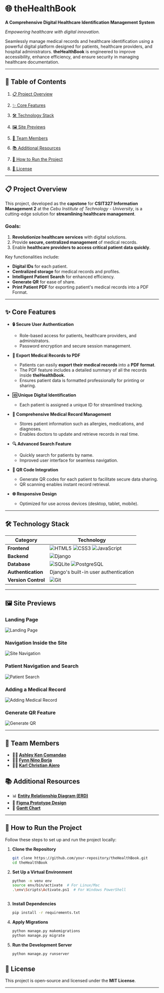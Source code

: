 # 🌐 **theHealthBook**  
**A Comprehensive Digital Healthcare Identification Management System**  

*Empowering healthcare with digital innovation.*  

Seamlessly manage medical records and healthcare identification using a powerful digital platform designed for patients, healthcare providers, and hospital administrators. **theHealthBook** is engineered to improve accessibility, enhance efficiency, and ensure security in managing healthcare documentation.  

---

## 📖 Table of Contents  

1. [📋 Project Overview](#-project-overview)  
2. [✨ Core Features](#-core-features)  
3. [🛠️ Technology Stack](#-technology-stack)  
4. [🖼️ Site Previews](#-site-previews)  

5. [👥 Team Members](-#team-members)  
6. [📚 Additional Resources](-#additional-resources)  
7. [🚀 How to Run the Project](#-how-to-run-the-project)  
8. [📜 License](-#license)  

---

## 📋 Project Overview  

This project, developed as the **capstone** for **CSIT327 Information Management 2** at the *Cebu Institute of Technology - University*, is a cutting-edge solution for **streamlining healthcare management**.  

### **Goals**:  
1. **Revolutionize healthcare services** with digital solutions.  
2. Provide **secure, centralized management** of medical records.  
3. Enable **healthcare providers to access critical patient data quickly**.  

Key functionalities include:  
- **Digital IDs** for each patient.  
- **Centralized storage** for medical records and profiles.  
- **Intelligent Patient Search** for enhanced efficiency.  
- **Generate QR** for ease of share.  
- **Print Patient PDF** for exporting patient's medical records into a PDF Format.  
---

## ✨ Core Features  

- **🔒 Secure User Authentication**  
  - Role-based access for patients, healthcare providers, and administrators.  
  - Password encryption and secure session management.  

- **📄 Export Medical Records to PDF**  
  - Patients can easily **export their medical records** into a **PDF format**.  
  - The PDF feature includes a detailed summary of all the records inside **theHealthBook.**
  - Ensures patient data is formatted professionally for printing or sharing.  

- **🆔 Unique Digital Identification**  
  - Each patient is assigned a unique ID for streamlined tracking.  

- **📑 Comprehensive Medical Record Management**  
  - Stores patient information such as allergies, medications, and diagnoses.  
  - Enables doctors to update and retrieve records in real time.  

- **🔍 Advanced Search Feature**  
  - Quickly search for patients by name.  
  - Improved user interface for seamless navigation.  

- **📱 QR Code Integration**  
  - Generate QR codes for each patient to facilitate secure data sharing.  
  - QR scanning enables instant record retrieval.  

- **🌐 Responsive Design**  
  - Optimized for use across devices (desktop, tablet, mobile).  

---

## 🛠️ Technology Stack  

| **Category**        | **Technology**              |  
|----------------------|-----------------------------|  
| **Frontend**         | ![HTML5](https://img.shields.io/badge/-HTML5-E34F26?logo=html5&logoColor=white) ![CSS3](https://img.shields.io/badge/-CSS3-1572B6?logo=css3&logoColor=white) ![JavaScript](https://img.shields.io/badge/-JavaScript-F7DF1E?logo=javascript&logoColor=black) |  
| **Backend**          | ![Django](https://img.shields.io/badge/-Django-092E20?logo=django&logoColor=white) |  
| **Database**         | ![SQLite](https://img.shields.io/badge/-SQLite-003B57?logo=sqlite&logoColor=white) ![PostgreSQL](https://img.shields.io/badge/-PostgreSQL-336791?logo=postgresql&logoColor=white) |  
| **Authentication**   | Django's built-in user authentication |  
| **Version Control**  | ![Git](https://img.shields.io/badge/-Git-F05032?logo=git&logoColor=white) |  

---

## 🖼️ Site Previews  

### Landing Page  
![Landing Page](https://github.com/user-attachments/assets/5c49c0e1-f767-4a92-855d-874f0ac3c480)  

### Navigation Inside the Site  
![Site Navigation](https://github.com/user-attachments/assets/6c7e4097-25b7-4533-8369-c23e22f2a6b6)  

### Patient Navigation and Search  
![Patient Search](https://github.com/user-attachments/assets/cf8ff161-bf5e-4b1a-b161-628a16ca40e3)  

### Adding a Medical Record  
![Adding Medical Record](https://github.com/user-attachments/assets/dc3450f6-8a19-4aad-895c-a22f710cb4b9)  

### Generate QR Feature  
![Generate QR](https://github.com/user-attachments/assets/ee3a2dc0-1de1-49a4-b00c-f81c3d09cd61)  

---


## 👥 Team Members  

- **👩‍💻 [Ashley Ken Comandao](https://github.com/CodexPremiera)**  
- **👨‍💻 [Fynn Nino Borja](https://github.com/fynn07)**  
- **👨‍💻 [Karl Christian Ajero](https://github.com/ZenXen7)**  

## 📚 Additional Resources  

- 📊 [**Entity Relationship Diagram (ERD)**](https://link_to_erd)  
- 🎨 [**Figma Prototype Design**](https://link_to_prototype)  
- 📅 [**Gantt Chart**](https://link_to_gantt_chart)  

---




## 🚀 How to Run the Project  

Follow these steps to set up and run the project locally:  

1. **Clone the Repository**  
   ```bash  
   git clone https://github.com/your-repository/theHealthBook.git  
   cd theHealthBook 

2. **Set Up a Virtual Environment**
   ```bash  
   python -m venv env  
   source env/bin/activate  # For Linux/Mac  
   .\env\Scripts\Activate.ps1  # For Windows PowerShell 
  
3. **Install Dependencies**
      ```bash 
      pip install -r requirements.txt 

4. **Apply Migrations**
    ```bash 
    python manage.py makemigrations  
    python manage.py migrate  

5. **Run the Development Server**
    ```bash 
    python manage.py runserver  


## 📜 License  

This project is open-source and licensed under the **MIT License**.  

---